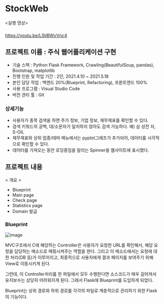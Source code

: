 # StockWeb

<실행 영상>
###
https://youtu.be/LStiBWvVnc4

## 프로젝트 이름 : 주식 웹어플리케이션 구현
- 기술 스택 : Python Flask Framework, Crawling(BeautifulSoup, pandas), Bootstrap, matplotlib
- 진행 인원 및 작업 기간 : 2인, 2021.4.10 ~ 2021.5.18
- 본인 담당 작업 : 백엔드 20%(Blueprint, Refactoring), 프론트엔드 100%
- 사용 프로그램 : Visual Studio Code
- 버전 관리 툴 : Git

### 상세기능
 - 사용자가 종목 검색을 하면 주가 정보, 기업 정보, 재무제표를 확인할 수 있다. 
 - 검색 키워드의 공백, 대/소문자가 일치하지 않아도 검색 가능하다. 예) 삼  성전 자, S-OiL
 - 재무제표와 상위 업종/테마 메뉴에서는 pyplot그래프가 추가되어, 데이터를 시각적으로 확인할 수 있다.
 - 데이터를 가져오는 동안 로딩중임을 알리는 Spinner을 웹사이트에 표시했다.


## 프로젝트 내용
< 개요 >
- Blueprint
- Main page
- Check page
- Statistics page
- Domain 발급

### Blueprint

![image](https://user-images.githubusercontent.com/69899248/212120783-2b87bd90-c033-41db-b952-db8f2e3a0350.png)

MVC구조에서 C에 해당하는 Controller은 사용자가 요청한 URL를 확인해서, 해당 요청을 담당하는 메소드로 매핑시켜주는 역할을 한다. 그리고 이 메소드에서는 요청에 대한 처리(DB 등)가 이루어지고, 최종적으로 사용자에게 결과 페이지를 보여주기 위해 View로 이동시키게 된다.

그런데, 이 Controller처리를 한 파일에서 모두 수행한다면 소스코드가 매우 길어져서 유지보수는 상당히 어려워지게 된다. 그래서 Flask에 Blueprint를 도입하게 되었다.

Blueprint는 상위 경로와 하위 경로를 각각의 파일로 계층적으로 관리하기 위한 Flask의 기능이다.
